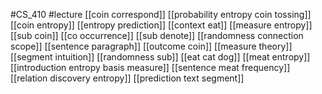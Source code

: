 #CS_410
#lecture
[[coin correspond]]
[[probability entropy coin tossing]]
[[coin entropy]]
[[entropy prediction]]
[[context eat]]
[[measure entropy]]
[[sub coin]]
[[co occurrence]]
[[sub denote]]
[[randomness connection scope]]
[[sentence paragraph]]
[[outcome coin]]
[[measure theory]]
[[segment intuition]]
[[randomness sub]]
[[eat cat dog]]
[[meat entropy]]
[[introduction entropy basis measure]]
[[sentence meat frequency]]
[[relation discovery entropy]]
[[prediction text segment]]
